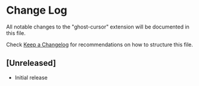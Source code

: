 # Change Log

All notable changes to the "ghost-cursor" extension will be documented in this file.

Check [Keep a Changelog](http://keepachangelog.com/) for recommendations on how to structure this file.

## [Unreleased]

- Initial release
